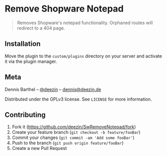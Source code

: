 # Remove Shopware Notepad
> Removes Shopware's notepad functionality. Orphaned routes will redirect to a 404 page.

## Installation

Move the plugin to the `custom/plugins` directory on your server and activate it via the plugin manager.

## Meta

Dennis Barthel – [@deezin](https://twitter.com/deezin) – dennis@deezin.de

Distributed under the GPLv3 license. See ``LICENSE`` for more information.

## Contributing

1. Fork it (<https://github.com/deezin/SwRemoveNotepad/fork>)
2. Create your feature branch (`git checkout -b feature/fooBar`)
3. Commit your changes (`git commit -am 'Add some fooBar'`)
4. Push to the branch (`git push origin feature/fooBar`)
5. Create a new Pull Request
